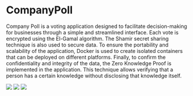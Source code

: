 # CompanyPoll

Company Poll is a voting application designed to facilitate decision-making for businesses through a simple and streamlined interface. Each vote is encrypted using the El-Gamal algorithm. The Shamir secret sharing technique is also used to secure data. To ensure the portability and scalability of the application, Docker is used to create isolated containers that can be deployed on different platforms. Finally, to confirm the confidentiality and integrity of the data, the Zero Knowledge Proof is implemented in the application. This technique allows verifying that a person has a certain knowledge without disclosing that knowledge itself.

![](ressources/cp1.png)
![](ressources/cp2.png)
![](ressources/cp3.png)

